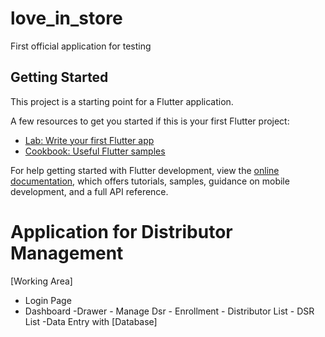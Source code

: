 # love_in_store

First official application for testing

## Getting Started

This project is a starting point for a Flutter application.

A few resources to get you started if this is your first Flutter project:

- [Lab: Write your first Flutter app](https://docs.flutter.dev/get-started/codelab)
- [Cookbook: Useful Flutter samples](https://docs.flutter.dev/cookbook)

For help getting started with Flutter development, view the
[online documentation](https://docs.flutter.dev/), which offers tutorials,
samples, guidance on mobile development, and a full API reference.


# Application for Distributor Management

[Working Area]
- Login Page
- Dashboard
    -Drawer
        - Manage Dsr
            - Enrollment
                - Distributor List
                    - DSR List
                        -Data Entry with [Database]